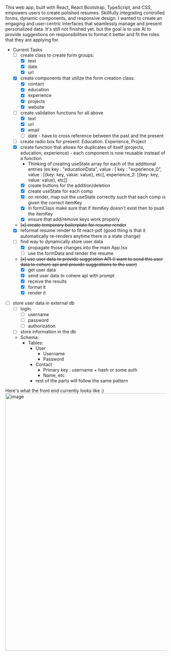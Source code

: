 This web app, built with React, React Bootstrap, TypeScript, and CSS, empowers users to create polished resumes. Skillfully integrating controlled forms, dynamic components, and responsive design. I wanted to create an engaging and user-centric interfaces that seamlessly manage and present personalized data. It's still not finished yet. but the goal is to use AI to provide suggestions on responsibilities to format it better and fit the roles that they are applying for. 

- Current Tasks 
   - [ ] create class to create form groups:
      - [x] text
      - [x] date
      - [x] url
  - [x] create components that utilize the form creation class:
      - [x] contact 
      - [x] education
      - [x] experience
      - [x] projects
      - [x] website
  - [ ] create validation functions for all above
     - [x] text
     - [x] url
     - [x] email 
     - [ ] date - have to cross reference between the past and the present 
  - [ ] create radio box for present: Education. Experience, Project
  - [x] create function that allows for duplicates of itself (projects, education, experience) - each component is now reusable instead of a function
     - Thinking of creating useState array for each of the additional entries (ex key : "educationData", value : [ key : "experience_0", value : [{key: key, value: value}, etc], experience_2: [{key: key, value: value}, etc]]
     - [x] create buttons for the addition/deletion
     - [x] create useState for each comp
     - [x] on render, map out the useState correctly such that each comp is given the correct itemKey 
     - [x] in formClass make sure that if itemKey doesn't exist then to push the itemKey
     - [x] ensure that add/remove keys work properly 
  - ~~[x] create temporary boilerplate for resume render~~
  - [x] reformat resume render to fit react-pdf (good thing is that it automatically re-renders anytime there is a state change) 
  - [ ] find way to dynamically store user data
     - [x] propagate those changes into the main App.tsx
     - [ ] use the formData and render the resume
  - ~~[x] use user data to provide suggestion API (I want to send this user data to cohere api and provide suggestions to the user)~~
     - [x] get user data
     - [x] send user data to cohere api with prompt
     - [x] receive the results
     - [x] format it
     - [x] render it
 - [ ] store user data in external db
    - [ ] login
       - [ ] username
       - [ ] password
       - [ ] authorization
    - [ ] store information in the db
    - Schema:
       - Tables:
         - User
            - Username
            - Password
         - Contact
            - Primary key : username + hash or some auth
            - Name, etc
         - rest of the parts will follow the same pattern      

Here's what the front end currently looks like :) 
<img width="808" alt="image" src="https://github.com/saikot-paul/cv-generator/assets/79386282/4d65dd24-5dd5-4ad8-99be-83c52bbf67ac">


